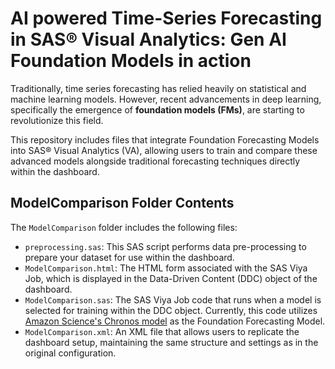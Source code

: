 # AI powered Time-Series Forecasting in SAS® Visual Analytics: Gen AI Foundation Models in action
Traditionally, time series forecasting has relied heavily on statistical and machine learning models. However, recent advancements in deep learning, specifically the emergence of **foundation models (FMs)**, are starting to revolutionize this field.

This repository includes files that integrate Foundation Forecasting Models into SAS® Visual Analytics (VA), allowing users to train and compare these advanced models alongside traditional forecasting techniques directly within the dashboard.

## ModelComparison Folder Contents
The `ModelComparison` folder includes the following files:

* `preprocessing.sas`: This SAS script performs data pre-processing to prepare your dataset for use within the dashboard.
* `ModelComparison.html`: The HTML form associated with the SAS Viya Job, which is displayed in the Data-Driven Content (DDC) object of the dashboard.
* `ModelComparison.sas`: The SAS Viya Job code that runs when a model is selected for training within the DDC object. Currently, this code utilizes [Amazon Science's Chronos model](https://github.com/amazon-science/chronos-forecasting) as the Foundation Forecasting Model.
* `ModelComparison.xml`: An XML file that allows users to replicate the dashboard setup, maintaining the same structure and settings as in the original configuration.

